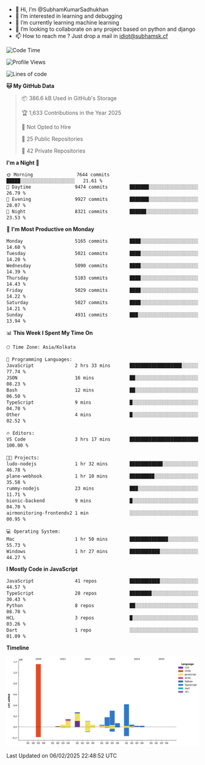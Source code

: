 - 👋 Hi, I’m @SubhamKumarSadhukhan
- 👀 I’m interested in learning and debugging
- 🌱 I’m currently learning machine learning
- 💞️ I’m looking to collaborate on any project based on python and django
- 📫 How to reach me ?
      Just drop a mail in idiot@subhamsk.cf

<!---
SubhamKumarSadhukhan/SubhamKumarSadhukhan is a ✨ special ✨ repository because its `README.md` (this file) appears on your GitHub profile.
You can click the Preview link to take a look at your changes.
--->


<!--START_SECTION:waka-->
![Code Time](http://img.shields.io/badge/Code%20Time-2%2C738%20hrs%2020%20mins-blue)

![Profile Views](http://img.shields.io/badge/Profile%20Views-0-blue)

![Lines of code](https://img.shields.io/badge/From%20Hello%20World%20I%27ve%20Written-2.8%20million%20lines%20of%20code-blue)

**🐱 My GitHub Data** 

> 📦 386.6 kB Used in GitHub's Storage 
 > 
> 🏆 1,633 Contributions in the Year 2025
 > 
> 🚫 Not Opted to Hire
 > 
> 📜 25 Public Repositories 
 > 
> 🔑 42 Private Repositories 
 > 
**I'm a Night 🦉** 

```text
🌞 Morning                7644 commits        █████░░░░░░░░░░░░░░░░░░░░   21.61 % 
🌆 Daytime                9474 commits        ███████░░░░░░░░░░░░░░░░░░   26.79 % 
🌃 Evening                9927 commits        ███████░░░░░░░░░░░░░░░░░░   28.07 % 
🌙 Night                  8321 commits        ██████░░░░░░░░░░░░░░░░░░░   23.53 % 
```
📅 **I'm Most Productive on Monday** 

```text
Monday                   5165 commits        ████░░░░░░░░░░░░░░░░░░░░░   14.60 % 
Tuesday                  5021 commits        ████░░░░░░░░░░░░░░░░░░░░░   14.20 % 
Wednesday                5090 commits        ████░░░░░░░░░░░░░░░░░░░░░   14.39 % 
Thursday                 5103 commits        ████░░░░░░░░░░░░░░░░░░░░░   14.43 % 
Friday                   5029 commits        ████░░░░░░░░░░░░░░░░░░░░░   14.22 % 
Saturday                 5027 commits        ████░░░░░░░░░░░░░░░░░░░░░   14.21 % 
Sunday                   4931 commits        ███░░░░░░░░░░░░░░░░░░░░░░   13.94 % 
```


📊 **This Week I Spent My Time On** 

```text
🕑︎ Time Zone: Asia/Kolkata

💬 Programming Languages: 
JavaScript               2 hrs 33 mins       ███████████████████░░░░░░   77.74 % 
JSON                     16 mins             ██░░░░░░░░░░░░░░░░░░░░░░░   08.23 % 
Bash                     12 mins             ██░░░░░░░░░░░░░░░░░░░░░░░   06.50 % 
TypeScript               9 mins              █░░░░░░░░░░░░░░░░░░░░░░░░   04.70 % 
Other                    4 mins              █░░░░░░░░░░░░░░░░░░░░░░░░   02.52 % 

🔥 Editors: 
VS Code                  3 hrs 17 mins       █████████████████████████   100.00 % 

🐱‍💻 Projects: 
ludo-nodejs              1 hr 32 mins        ████████████░░░░░░░░░░░░░   46.78 % 
plane-webhook            1 hr 10 mins        █████████░░░░░░░░░░░░░░░░   35.58 % 
rummy-nodejs             23 mins             ███░░░░░░░░░░░░░░░░░░░░░░   11.71 % 
bionic-backend           9 mins              █░░░░░░░░░░░░░░░░░░░░░░░░   04.70 % 
airmonitoring-frontendv2 1 min               ░░░░░░░░░░░░░░░░░░░░░░░░░   00.95 % 

💻 Operating System: 
Mac                      1 hr 50 mins        ██████████████░░░░░░░░░░░   55.73 % 
Windows                  1 hr 27 mins        ███████████░░░░░░░░░░░░░░   44.27 % 
```

**I Mostly Code in JavaScript** 

```text
JavaScript               41 repos            ███████████░░░░░░░░░░░░░░   44.57 % 
TypeScript               28 repos            ████████░░░░░░░░░░░░░░░░░   30.43 % 
Python                   8 repos             ██░░░░░░░░░░░░░░░░░░░░░░░   08.70 % 
HCL                      3 repos             █░░░░░░░░░░░░░░░░░░░░░░░░   03.26 % 
Dart                     1 repo              ░░░░░░░░░░░░░░░░░░░░░░░░░   01.09 % 
```



**Timeline**

![Lines of Code chart](https://raw.githubusercontent.com/SubhamKumarSadhukhan/SubhamKumarSadhukhan/main/assets/bar_graph.png)


 Last Updated on 06/02/2025 22:48:52 UTC
<!--END_SECTION:waka-->
